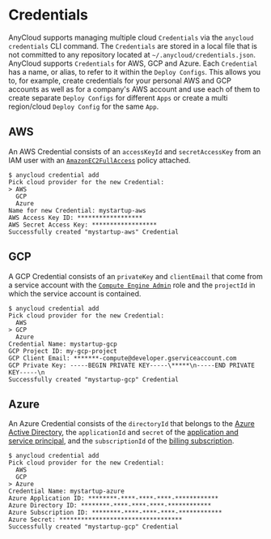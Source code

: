 # Credentials

AnyCloud supports managing multiple cloud `Credentials` via the `anycloud credentials` CLI command. The `Credentials` are stored in a local file that is not committed to any repository located at `~/.anycloud/credentials.json`. AnyCloud supports `Credentials` for AWS, GCP and Azure. Each `Credential` has a name, or alias, to refer to it within the `Deploy Configs`. This allows you to, for example, create credentials for your personal AWS and GCP accounts as well as for a company's AWS account and use each of them to create separate `Deploy Configs` for different `Apps` or create a multi region/cloud `Deploy Config` for the same `App`.

## AWS

An AWS Credential consists of an `accessKeyId` and `secretAccessKey` from an IAM user with an [`AmazonEC2FullAccess`](https://console.aws.amazon.com/iam/home*/policies/arn%3Aaws%3Aiam%3A%3Aaws%3Apolicy%2FAmazonEC2FullAccess) policy attached.

```
$ anycloud credential add
Pick cloud provider for the new Credential:
> AWS
  GCP
  Azure
Name for new Credential: mystartup-aws
AWS Access Key ID: ******************
AWS Secret Access Key: ******************
Successfully created "mystartup-aws" Credential
```

## GCP

A GCP Credential consists of an `privateKey` and `clientEmail` that come from a service account with the [`Compute Engine Admin`](https://cloud.google.com/compute/docs/access/iam*compute.admin) role and the `projectId` in which the service account is contained.

```
$ anycloud credential add
Pick cloud provider for the new Credential:
  AWS
> GCP
  Azure
Credential Name: mystartup-gcp
GCP Project ID: my-gcp-project
GCP Client Email: *******-compute@developer.gserviceaccount.com
GCP Private Key: -----BEGIN PRIVATE KEY-----\*****\n-----END PRIVATE KEY-----\n
Successfully created "mystartup-gcp" Credential
```

## Azure

An Azure Credential consists of the `directoryId` that belongs to the [Azure Active Directory](https://docs.microsoft.com/en-us/azure/active-directory/fundamentals/active-directory-whatis), the `applicationId` and `secret` of the [application and service principal](https://docs.microsoft.com/en-us/azure/active-directory/develop/app-objects-and-service-principals), and the `subscriptionId` of the [billing subscription](https://docs.microsoft.com/en-us/azure/active-directory/fundamentals/active-directory-how-subscriptions-associated-directory).

```
$ anycloud credential add
Pick cloud provider for the new Credential:
  AWS
  GCP
> Azure
Credential Name: mystartup-azure
Azure Application ID: ********-****-****-****-************
Azure Directory ID: ********-****-****-****-************
Azure Subscription ID: ********-****-****-****-************
Azure Secret: **********************************
Successfully created "mystartup-gcp" Credential
```
